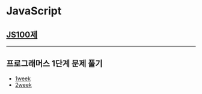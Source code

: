 # JavaScript

## [JS100제](https://github.com/dreamfulbud/cote/blob/main/JS100/)

---

## 프로그래머스 1단계 문제 풀기
- [1week](https://github.com/dreamfulbud/cote/tree/main/1week/)
- [2week](https://github.com/dreamfulbud/cote/tree/main/1week/)

